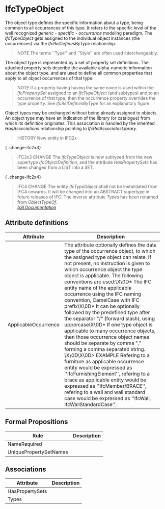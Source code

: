IfcTypeObject
=============
The object type defines the specific information about a type, being common to
all occurrences of this type. It refers to the specific level of the well
recognized _generic - specific - occurrance_ modeling paradigm. The
_IfcTypeObject_ gets assigned to the individual object instances (the
occurrences) via the _IfcRelDefinesByType_ relationship.  
  
> NOTE  The terms ''Type'' and ''Style'' are often used interchangeably.  
  
The object type is represented by a set of property set definitions. The
attached property sets describe the available alpha-numeric information about
the object type. and are used to define all common properties that apply to
all object occurrences of that type.  
  
> NOTE  If a property having having the same name is used within the
> _IfcPropertySet_ assigned to an _IfcTypeObject_ (and subtypes) and to an
> occurrence of that type, then the occurrence property overrides the type
> property. See _IfcRelDefinesByType_ for an explanatory figure.  
  
Object types may be exchanged without being already assigned to objects. An
object type may have an indication of the library (or catalogue) from which
its definition originates. This association is handled by the inherited
_HasAssociations_ relationship pointing to _IfcRelAssociatesLibrary_.  
  
> HISTORY  New entity in IFC2x  
  
{ .change-ifc2x3}  
> IFC2x3 CHANGE  The _IfcTypeObject_ is now subtyped from the new supertype
> _IfcObjectDefinition_, and the attribute _HasPropertySets_ has been changed
> from a LIST into a SET.  
  
{ .change-ifc2x4}  
> IFC4 CHANGE  The entity _IfcTypeObject_ shall not be instantiated from IFC4
> onwards. It will be changed into an ABSTRACT supertype in future releases of
> IFC. The inverse attribute _Types_ has been renamed from _ObjectTypeOf_.  
[ _bSI
Documentation_](https://standards.buildingsmart.org/IFC/DEV/IFC4_2/FINAL/HTML/schema/ifckernel/lexical/ifctypeobject.htm)


Attribute definitions
---------------------
| Attribute            | Description                                                                                                                                                                                                                                                                                                                                                                                                                                                                                                                                                                                                                                                                                                                                                                                                                                                                                                                                                                                  |
|----------------------|----------------------------------------------------------------------------------------------------------------------------------------------------------------------------------------------------------------------------------------------------------------------------------------------------------------------------------------------------------------------------------------------------------------------------------------------------------------------------------------------------------------------------------------------------------------------------------------------------------------------------------------------------------------------------------------------------------------------------------------------------------------------------------------------------------------------------------------------------------------------------------------------------------------------------------------------------------------------------------------------|
| ApplicableOccurrence | The attribute optionally defines the data type of the occurrence object, to which the assigned type object can relate. If not present, no instruction is given to which occurrence object the type object is applicable. The following conventions are used:\X\0D* The IFC entity name of the applicable occurrence using the IFC naming convention, CamelCase with IFC prefix\X\0D* It can be optionally followed by the predefined type after the separator "/" (forward slash), using uppercase\X\0D* If one type object is applicable to many occurrence objects, then those occurrence object names should be separate by comma "," forming a comma separated string. \X\0D\X\0D> EXAMPLE Refering to a furniture as applicable occurrence entity would be expressed as ''IfcFurnishingElement'', refering to a brace as applicable entity would be expressed as ''IfcMember/BRACE'', refering to a wall and wall standard case would be expressed as ''IfcWall, IfcWallStandardCase''. |

Formal Propositions
-------------------
| Rule                   | Description   |
|------------------------|---------------|
| NameRequired           |               |
| UniquePropertySetNames |               |

Associations
------------
| Attribute       | Description   |
|-----------------|---------------|
| HasPropertySets |               |
| Types           |               |

